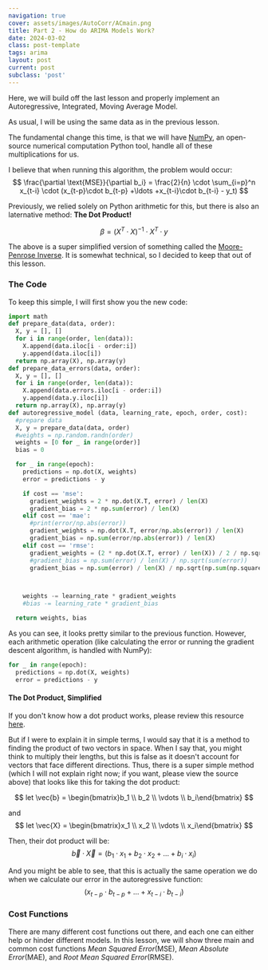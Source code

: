 ```yaml
---
navigation: true
cover: assets/images/AutoCorr/ACmain.png
title: Part 2 - How do ARIMA Models Work? 
date: 2024-03-02
class: post-template
tags: arima
layout: post
current: post
subclass: 'post'
---
```


Here, we will build off the last lesson and properly implement an Autoregressive, Integrated, Moving Average Model. 


As usual, I will be using the same data as in the previous lesson. 

The fundamental change this time, is that we will have [NumPy](https://numpy.org/), an open-source numerical computation Python tool, handle all of these
multiplications for us. 

I believe that when running this algorithm, the problem would occur:
$$
  \frac{\partial \text{MSE}}{\partial b_i} = \frac{2}{n} \cdot \sum_{i=p}^n x_{t-i} \cdot (x_{t-p}\cdot b_{t-p} +\ldots +x_{t-i}\cdot b_{t-i} - y_t)
$$

Previously, we relied solely on Python arithmetic for this, but there is also an laternative method: **The Dot Product!**

$$
  \beta = (X^T \cdot X)^{-1} \cdot X^T \cdot y
$$

The above is a super simplified version of something called the [Moore-Penrose Inverse](https://en.wikipedia.org/wiki/Moore%E2%80%93Penrose_inverse). It is somewhat technical, so I decided to keep that out of this lesson.


### The Code

To keep this simple, I will first show you the new code:
```python
import math
def prepare_data(data, order):
  X, y = [], []
  for i in range(order, len(data)):
    X.append(data.iloc[i - order:i])
    y.append(data.iloc[i])
  return np.array(X), np.array(y)
def prepare_data_errors(data, order):
  X, y = [], []
  for i in range(order, len(data)):
    X.append(data.errors.iloc[i - order:i])
    y.append(data.y.iloc[i])
  return np.array(X), np.array(y)
def autoregressive_model (data, learning_rate, epoch, order, cost):
  #prepare data
  X, y = prepare_data(data, order)
  #weights = np.random.randn(order)
  weights = [0 for _ in range(order)]
  bias = 0

  for _ in range(epoch):
    predictions = np.dot(X, weights)
    error = predictions - y

    if cost == 'mse':
      gradient_weights = 2 * np.dot(X.T, error) / len(X)
      gradient_bias = 2 * np.sum(error) / len(X)
    elif cost == 'mae':
      #print(error/np.abs(error))
      gradient_weights = np.dot(X.T, error/np.abs(error)) / len(X)
      gradient_bias = np.sum(error/np.abs(error)) / len(X)
    elif cost == 'rmse':
      gradient_weights = (2 * np.dot(X.T, error) / len(X)) / 2 / np.sqrt(np.sum(np.square(error))/len(X))
      #gradient_bias = np.sum(error) / len(X) / np.sqrt(sum(error))
      gradient_bias = np.sum(error) / len(X) / np.sqrt(np.sum(np.square(error))/len(X))



    weights -= learning_rate * gradient_weights
    #bias -= learning_rate * gradient_bias

  return weights, bias
```
As you can see, it looks pretty similar to the previous function. However, each arithmetic operation (like calculating the error or running the gradient descent algorithm, is handled with NumPy):
```python
for _ in range(epoch):
  predictions = np.dot(X, weights)
  error = predictions - y
```

#### The Dot Product, Simplified 
If you don't know how a dot product works, please review this resource [here](https://www.mathsisfun.com/algebra/vectors-dot-product.html).

But if I were to explain it in simple terms, I would say that it is a method to finding the product of two vectors in space. When I say that, you might think to multiply their lengths, but this is false as it doesn't account for vectors that face different directions. Thus, there is a super simple method (which I will not explain right now; if you want, please view the source above) that looks like this for taking the dot product:

$$
let \vec{b} = \begin{bmatrix}b_1 \\ b_2 \\ \vdots \\ b_i\end{bmatrix}
$$

and 
$$
let \vec{X} = \begin{bmatrix}x_1 \\ x_2 \\ \vdots \\ x_i\end{bmatrix}
$$

Then, their dot product will be:
$$
  \vec{b} \cdot \vec{X} = (b_1 \cdot x_1 + b_2 \cdot x_2 + \ldots + b_i \cdot x_i)
$$

And you might be able to see, that this is actually the same operation we do when we calculate our error in the autoregressive function:
$$
  (x_{t-p}\cdot b_{t-p} +\ldots +x_{t-i}\cdot b_{t-i})
$$












### Cost Functions

There are many different cost functions out there, and each one can either help or hinder different models. In this lesson, we will show three main and common cost functions
_Mean Squared Error_(MSE), _Mean Absolute Error_(MAE), and _Root Mean Squared Error_(RMSE). 
